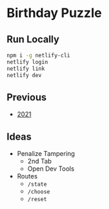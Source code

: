 # Birthday Puzzle

## Run Locally

```bash
npm i -g netlify-cli
netlify login
netlify link
netlify dev
```

## Previous

* [2021](https://2021.birthday.money/)

## Ideas

* Penalize Tampering
  * 2nd Tab
  * Open Dev Tools
* Routes
  * `/state`
  * `/choose`
  * `/reset`

